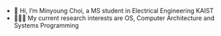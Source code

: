 - 👋 Hi, I’m Minyoung Choi, a MS student in Electrical Engineering KAIST
- 🧑🏻‍💻 My current research interests are OS, Computer Architecture and Systems Programming

<!---
myconejo/myconejo is a ✨ special ✨ repository because its `README.md` (this file) appears on your GitHub profile.
You can click the Preview link to take a look at your changes.
--->
